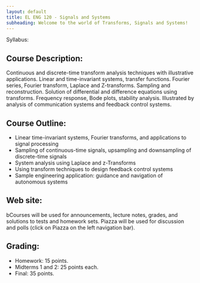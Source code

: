 ```yaml
---
layout: default
title: EL ENG 120 - Signals and Systems
subheading: Welcome to the world of Transforms, Signals and Systems!
---
```

Syllabus:

## Course Description: 
Continuous and discrete-time transform analysis techniques with illustrative applications. Linear and time-invariant systems, transfer functions. Fourier series, Fourier transform, Laplace and Z-transforms. Sampling and reconstruction. Solution of differential and difference equations using transforms. Frequency response, Bode plots, stability analysis. Illustrated by analysis of communication systems and feedback control systems.

## Course Outline: 
* Linear time-invariant systems, Fourier transforms, and applications to signal processing
* Sampling of continuous-time signals, upsampling and downsampling of discrete-time signals
* System analysis using Laplace and z-Transforms
* Using transform techniques to design feedback control systems
* Sample engineering application:  guidance and navigation of autonomous systems

## Web site:
bCourses will be used for announcements, lecture notes, grades, and solutions to tests and homework sets.   Piazza will be used for discussion and polls (click on Piazza on the left navigation bar).

## Grading:
* Homework:  15 points.  
* Midterms 1 and 2:  25 points each.  
* Final: 35 points.

